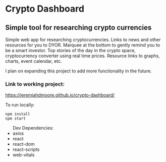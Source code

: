 # Crypto Dashboard
## Simple tool for researching crypto currencies
<p>Simple web app for researching cryptocurrencies. Links to news and other resources for you to DYOR. Marquee at the bottom to gently remind you to be a smart investor. Top stories of the day in the crypto space, cryptocurrency converter using real time prices. Resource links to graphs, charts, event calendar, etc.</p>

<p>I plan on expanding this project to add more functionality in the future.</p>

### Link to working project:
https://jeremiahdmoore.github.io/crypto-dashboard/

To run locally:<br>

```
npm install
npm start
```
<ul>Dev Dependencies:<br>
<li>axios</li>
<li>react</li>
<li>react-dom</li>
<li>react-scripts</li>
<li>web-vitals</li>

